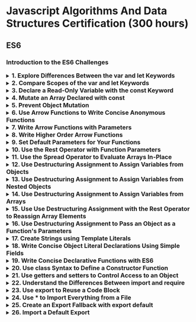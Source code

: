 # Javascript Algorithms And Data Structures Certification (300 hours)
## ES6
### Introduction to the ES6 Challenges

<details markdown="1"><summary><span style="font-size:1.15em; font-weight:bold;">1. Explore Differences Between the var and let Keywords</span></summary>

One of the biggest problems with declaring variables with the `var` keyword is that you can overwrite variable declarations without an error.

```
var camper = 'James';
var camper = 'David';
console.log(camper);
// logs 'David'
```

As you can see in the code above, the `camper` variable is originally declared as `James` and then overridden to be `David`.

In a small application, you might not run into this type of problem, but when your code becomes larger, you might accidentally overwrite a variable that you did not intend to overwrite.

Because this behavior does not throw an error, searching and fixing bugs becomes more difficult.

A new keyword called `let` was introduced in ES6 to solve this potential issue with the `var` keyword.

If you were to replace `var` with `let` in the variable declarations of the code above, the result would be an error.

```
let camper = 'James';
let camper = 'David'; // throws an error
```

This error can be seen in the console of your browser.

So unlike `var`, when using `let`, a variable with the same name can only be declared once.

Note the `"use strict"`. This enables Strict Mode, which catches common coding mistakes and "unsafe" actions. For instance:

```
"use strict";
x = 3.14; // throws an error because x is not declared
```

---

Update the code so it only uses the `let` keyword.

```javascript
var catName;
var quote;
function catTalk() {
  "use strict";

  catName = "Oliver";
  quote = catName + " says Meow!";

}
catTalk();
```

**My Solution:**

```javascript
let catName;
let quote;
function catTalk() {
  "use strict";

  catName = "Oliver";
  quote = catName + " says Meow!";

}
catTalk();
```
</details>

<details markdown="1"><summary><span style="font-size:1.15em; font-weight:bold;">2. Compare Scopes of the var and let Keywords</span></summary>

When you declare a variable with the `var` keyword, it is declared globally, or locally if declared inside a function.

The `let` keyword behaves similarly, but with some extra features. When you declare a variable with the `let` keyword inside a block, statement, or expression, its scope is limited to that block, statement, or expression.

For example:

```
var numArray = [];
for (var i = 0; i < 3; i++) {
  numArray.push(i);
}
console.log(numArray);
// returns [0, 1, 2]
console.log(i);
// returns 3
```

With the `var` keyword, `i` is declared globally. So when `i++` is executed, it updates the global variable. This code is similar to the following:

```
var numArray = [];
var i;
for (i = 0; i < 3; i++) {
  numArray.push(i);
}
console.log(numArray);
// returns [0, 1, 2]
console.log(i);
// returns 3
```

This behavior will cause problems if you were to create a function and store it for later use inside a for loop that uses the `i` variable. This is because the stored function will always refer to the value of the updated global `i` variable.

```
var printNumTwo;
for (var i = 0; i < 3; i++) {
  if(i === 2){
    printNumTwo = function() {
      return i;
    };
  }
}
console.log(printNumTwo());
// returns 3
```

As you can see, `printNumTwo()` prints 3 and not 2. This is because the value assigned to `i` was updated and the `printNumTwo()` returns the global `i` and not the value `i` had when the function was created in the for loop. The `let` keyword does not follow this behavior:

```
'use strict';
let printNumTwo;
for (let i = 0; i < 3; i++) {
  if (i === 2) {
    printNumTwo = function() {
      return i;
    };
  }
}
console.log(printNumTwo());
// returns 2
console.log(i);
// returns "i is not defined"
```

`i` is not defined because it was not declared in the global scope. It is only declared within the for loop statement. `printNumTwo()` returned the correct value because three different `i` variables with unique values (0, 1, and 2) were created by the `let` keyword within the loop statement.

---

Fix the code so that `i` declared in the if statement is a separate variable than `i` declared in the first line of the function. Be certain not to use the `var` keyword anywhere in your code.

This exercise is designed to illustrate the difference between how `var` and `let` keywords assign scope to the declared variable. When programming a function similar to the one used in this exercise, it is often better to use different variable names to avoid confusion.

```javascript
function checkScope() {
"use strict";
  var i = "function scope";
  if (true) {
    i = "block scope";
    console.log("Block scope i is: ", i);
  }
  console.log("Function scope i is: ", i);
  return i;
}
```

**My Solution:**

```javascript
function checkScope() {
"use strict";
  let i = "function scope";
  if (true) {
    let i = "block scope";
    console.log("Block scope i is: ", i);
  }
  console.log("Function scope i is: ", i);
  return i;
}
```
</details>

<details markdown="1"><summary><span style="font-size:1.15em; font-weight:bold;">3. Declare a Read-Only Variable with the const Keyword</span></summary>

`let` is not the only new way to declare variables. In ES6, you can also declare variables using the `const` keyword.

`const` has all the awesome features that `let` has, with the added bonus that variables declared using `const` are read-only. They are a constant value, which means that once a variable is assigned with `const`, it cannot be reassigned.

```
"use strict"
const FAV_PET = "Cats";
FAV_PET = "Dogs"; // returns error
```

As you can see, trying to reassign a variable declared with `const` will throw an error. You should always name variables you don't want to reassign using the `const` keyword. This helps when you accidentally attempt to reassign a variable that is meant to stay constant. A common practice when naming constants is to use all uppercase letters, with words separated by an underscore.

---

Change the code so that all variables are declared using `let` or `const`. Use `let` when you want the variable to change, and `const` when you want the variable to remain constant. Also, rename variables declared with `const` to conform to common practices, meaning constants should be in all caps.

```javascript
function printManyTimes(str) {
  "use strict";

  // change code below this line

  var sentence = str + " is cool!";
  for(var i = 0; i < str.length; i+=2) {
    console.log(sentence);
  }

  // change code above this line

}
printManyTimes("freeCodeCamp");
```

**My Solution:**

```javascript
function printManyTimes(str) {
  "use strict";

  // change code below this line

  const SENTENCE = str + " is cool!";
  for(let i = 0; i < str.length; i+=2) {
    console.log(SENTENCE);
  }

  // change code above this line

}
printManyTimes("freeCodeCamp");
```
</details>

<details markdown="1"><summary><span style="font-size:1.15em; font-weight:bold;">4. Mutate an Array Declared with const</span></summary>

The `const` declaration has many use cases in modern JavaScript.

Some developers prefer to assign all their variables using `const` by default, unless they know they will need to reassign the value. Only in that case, they use `let`.

However, it is important to understand that objects (including arrays and functions) assigned to a variable using `const` are still mutable. Using the `const` declaration only prevents reassignment of the variable identifier.

```
"use strict";
const s = [5, 6, 7];
s = [1, 2, 3]; // throws error, trying to assign a const
s[2] = 45; // works just as it would with an array declared with var or let
console.log(s); // returns [5, 6, 45]
```

As you can see, you can mutate the object `[5, 6, 7]` itself and the variable `s` will still point to the altered array `[5, 6, 45]`. Like all arrays, the array elements in `s` are mutable, but because `const` was used, you cannot use the variable identifier `s` to point to a different array using the assignment operator.

---

An array is declared as `const s = [5, 7, 2]`. Change the array to `[2, 5, 7]` using various element assignment.

```javascript
const s = [5, 7, 2];
function editInPlace() {
  "use strict";
  // change code below this line

  // s = [2, 5, 7]; <- this is invalid

  // change code above this line
}
editInPlace();
```

**My Solution:**

```javascript
const s = [5, 7, 2];
function editInPlace() {
  "use strict";
  // change code below this line
  s[0] = 2;
  s[1] = 5;
  s[2] = 7; 
  // change code above this line
}
editInPlace();
```
</details>

<details markdown="1"><summary><span style="font-size:1.15em; font-weight:bold;">5. Prevent Object Mutation</span></summary>

As seen in the previous challenge, `const` declaration alone doesn't really protect your data from mutation. To ensure your data doesn't change, JavaScript provides a function `Object.freeze` to prevent data mutation.

Once the object is frozen, you can no longer add, update, or delete properties from it. Any attempt at changing the object will be rejected without an error.

```
let obj = {
  name:"FreeCodeCamp",
  review:"Awesome"
};
Object.freeze(obj);
obj.review = "bad"; //will be ignored. Mutation not allowed
obj.newProp = "Test"; // will be ignored. Mutation not allowed
console.log(obj); 
// { name: "FreeCodeCamp", review:"Awesome"}
```

---

In this challenge you are going to use `Object.freeze` to prevent mathematical constants from changing. You need to freeze the `MATH_CONSTANTS` object so that no one is able alter the value of `PI`, add, or delete properties.

```javascript
function freezeObj() {
  "use strict";
  const MATH_CONSTANTS = {
    PI: 3.14
  };
  // change code below this line


  // change code above this line
  try {
    MATH_CONSTANTS.PI = 99;
  } catch( ex ) {
    console.log(ex);
  }
  return MATH_CONSTANTS.PI;
}
const PI = freezeObj();
```

**My Solution:**

```javascript
function freezeObj() {
  "use strict";
  const MATH_CONSTANTS = {
    PI: 3.14
  };
  // change code below this line
  Object.freeze(MATH_CONSTANTS);

  // change code above this line
  try {
    MATH_CONSTANTS.PI = 99;
  } catch( ex ) {
    console.log(ex);
  }
  return MATH_CONSTANTS.PI;
}
const PI = freezeObj();
```
</details>

<details markdown="1"><summary><span style="font-size:1.15em; font-weight:bold;">6. Use Arrow Functions to Write Concise Anonymous Functions</span></summary>

In JavaScript, we often don't need to name our functions, especially when passing a function as an argument to another function. Instead, we create inline functions. We don't need to name these functions because we do not reuse them anywhere else.

To achieve this, we often use the following syntax:

```
const myFunc = function() {
  const myVar = "value";
  return myVar;
}
```

ES6 provides us with the syntactic sugar to not have to write anonymous functions this way. Instead, you can use **arrow function syntax**:

```
const myFunc = () => {
  const myVar = "value";
  return myVar;
}
```

When there is no function body, and only a return value, arrow function syntax allows you to omit the keyword `return` as well as the brackets surrounding the code. This helps simplify smaller functions into one-line statements:

```
const myFunc = () => "value"
```

This code will still return `value` by default.

---

Rewrite the function assigned to the variable `magic` which returns a new `Date()` to use arrow function syntax. Also make sure nothing is defined using the keyword `var`.

```javascript
var magic = function() {
  "use strict";
  return new Date();
};
```

**My Solution:**

```javascript
const magic = () => new Date();
```
</details>

<details markdown="1"><summary><span style="font-size:1.15em; font-weight:bold;">7. Write Arrow Functions with Parameters</span></summary>

Just like a normal function, you can pass arguments into arrow functions.

```
// doubles input value and returns it
const doubler = (item) => item * 2;
```

You can pass more than one argument into arrow functions as well.

---

Rewrite the `myConcat` function which appends contents of `arr2` to `arr1` so that the function uses arrow function syntax.

```javascript
var myConcat = function(arr1, arr2) {
  "use strict";
  return arr1.concat(arr2);
};
// test your code
console.log(myConcat([1, 2], [3, 4, 5]));
```

**My Solution:**

```javascript
const myConcat = (arr1, arr2) => arr1.concat(arr2);

// test your code
console.log(myConcat([1, 2], [3, 4, 5]));
```
</details>

<details markdown="1"><summary><span style="font-size:1.15em; font-weight:bold;">8. Write Higher Order Arrow Functions</span></summary>

It's time we see how powerful arrow functions are when processing data.

Arrow functions work really well with higher order functions, such as `map()`, `filter()`, and `reduce()`, that take other functions as arguments for processing collections of data.

Read the following code:

```
FBPosts.filter(function(post) {
  return post.thumbnail !== null && post.shares > 100 && post.likes > 500;
})
```

We have written this with `filter()` to at least make it somewhat readable. Now compare it to the following code which uses arrow function syntax instead:

```
FBPosts.filter((post) => post.thumbnail !== null && post.shares > 100 && post.likes > 500)
```

This code is more succinct and accomplishes the same task with fewer lines of code.

---

Use arrow function syntax to compute the square of only the positive integers (decimal numbers are not integers) in the array `realNumberArray` and store the new array in the variable `squaredIntegers`.

```javascript
const realNumberArray = [4, 5.6, -9.8, 3.14, 42, 6, 8.34, -2];
const squareList = (arr) => {
  "use strict";
  // change code below this line
  const squaredIntegers = arr;
  // change code above this line
  return squaredIntegers;
};
// test your code
const squaredIntegers = squareList(realNumberArray);
console.log(squaredIntegers);
```

**My Solution:**

```javascript
const realNumberArray = [4, 5.6, -9.8, 3.14, 42, 6, 8.34, -2];
const squareList = (arr) => {
  "use strict";
  // change code below this line
  const squaredIntegers = realNumberArray
    .filter(value => (value >= 0) && (value % parseInt(value) === 0))
    .map(value => value * value);
  // change code above this line
  return squaredIntegers;
};
// test your code
const squaredIntegers = squareList(realNumberArray);
console.log(squaredIntegers);
```
</details>

<details markdown="1"><summary><span style="font-size:1.15em; font-weight:bold;">9. Set Default Parameters for Your Functions</span></summary>

In order to help us create more flexible functions, ES6 introduces _default parameters_ for functions.

Check out this code:

```
function greeting(name = "Anonymous") {
  return "Hello " + name;
}
console.log(greeting("John")); // Hello John
console.log(greeting()); // Hello Anonymous
```

The default parameter kicks in when the argument is not specified (it is undefined). As you can see in the example above, the parameter `name` will receive its default value `"Anonymous"` when you do not provide a value for the parameter. You can add default values for as many parameters as you want.

---

Modify the function `increment` by adding default parameters so that it will add 1 to `number` if `value` is not specified.

```javascript
const increment = (function() {
  "use strict";
  return function increment(number, value) {
    return number + value;
  };
})();
console.log(increment(5, 2)); // returns 7
console.log(increment(5)); // returns 6
```

**My Solution:**

```javascript
const increment = (function() {
  "use strict";
  return function increment(number, value = 1) {
    return number + value;
  };
})();
console.log(increment(5, 2)); // returns 7
console.log(increment(5)); // returns 6
```
</details>

<details markdown="1"><summary><span style="font-size:1.15em; font-weight:bold;">10. Use the Rest Operator with Function Parameters</span></summary>

In order to help us create more flexible functions, ES6 introduces the _rest operator_ for function parameters. With the rest operator, you can create functions that take a variable number of arguments. These arguments are stored in an array that can be accessed later from inside the function.

Check out this code:

```
function howMany(...args) {
  return "You have passed " + args.length + " arguments.";
}
console.log(howMany(0, 1, 2)); // You have passed 3 arguments
console.log(howMany("string", null, [1, 2, 3], { })); // You have passed 4 arguments.
```

The rest operator eliminates the need to check the `args` array and allows us to apply `map()`, `filter()` and `reduce()` on the parameters array.

---

Modify the function `sum` so that it uses the rest operator and it works in the same way with any number of parameters.

```javascript
const sum = (function() {
  "use strict";
  return function sum(x, y, z) {
    const args = [ x, y, z ];
    return args.reduce((a, b) => a + b, 0);
  };
})();
console.log(sum(1, 2, 3)); // 6
```

**My Solution:**

```javascript
const sum = (function() {
  "use strict";
  return function sum(...args) {
    return args.reduce((a, b) => a + b, 0);
  };
})();
console.log(sum(1, 2, 3)); // 6
```
</details>

<details markdown="1"><summary><span style="font-size:1.15em; font-weight:bold;">11. Use the Spread Operator to Evaluate Arrays In-Place</span></summary>

ES6 introduces the _spread operator_, which allows us to expand arrays and other expressions in places where multiple parameters or elements are expected.

The ES5 code below uses `apply()` to compute the maximum value in an array:

```
var arr = [6, 89, 3, 45];
var maximus = Math.max.apply(null, arr); // returns 89
```

We had to use `Math.max.apply(null, arr)` because `Math.max(arr)` returns `NaN`. `Math.max()` expects comma-separated arguments, but not an array.

The spread operator makes this syntax much better to read and maintain.

```
const arr = [6, 89, 3, 45];
const maximus = Math.max(...arr); // returns 89
```

`...arr` returns an unpacked array. In other words, it _spreads_ the array.

However, the spread operator only works in-place, like in an argument to a function or in an array literal. The following code will not work:

```
const spreaded = ...arr; // will throw a syntax error
```

---

Copy all contents of `arr1` into another array `arr2` using the spread operator.

```javascript
const arr1 = ['JAN', 'FEB', 'MAR', 'APR', 'MAY'];
let arr2;
(function() {
  "use strict";
  arr2 = []; // change this line
})();
console.log(arr2);
```

**My Solution:**

```javascript
const arr1 = ['JAN', 'FEB', 'MAR', 'APR', 'MAY'];
let arr2;
(function() {
  "use strict";
  arr2 = [...arr1]; // change this line
})();
console.log(arr2);
```
</details>

<details markdown="1"><summary><span style="font-size:1.15em; font-weight:bold;">12. Use Destructuring Assignment to Assign Variables from Objects</span></summary>

We saw earlier how spread operator can effectively spread, or unpack, the contents of the array.

We can do something similar with objects as well. _Destructuring assignment_ is special syntax for neatly assigning values taken directly from an object to variables.

Consider the following ES5 code:

```
var voxel = {x: 3.6, y: 7.4, z: 6.54 };
var x = voxel.x; // x = 3.6
var y = voxel.y; // y = 7.4
var z = voxel.z; // z = 6.54
```

Here's the same assignment statement with ES6 destructuring syntax:

```
const { x, y, z } = voxel; // x = 3.6, y = 7.4, z = 6.54
```

If instead you want to store the values of `voxel.x` into `a`, `voxel.y` into `b`, and `voxel.z` into `c`, you have that freedom as well.

```
const { x : a, y : b, z : c } = voxel // a = 3.6, b = 7.4, c = 6.54
```

You may read it as "get the field `x` and copy the value into `a`," and so on.

---

Use destructuring to obtain the average temperature for tomorrow from the input object `AVG_TEMPERATURES`, and assign value with key `tomorrow` to `tempOfTomorrow` in line.

```javascript
const AVG_TEMPERATURES = {
  today: 77.5,
  tomorrow: 79
};

function getTempOfTmrw(avgTemperatures) {
  "use strict";
  // change code below this line
  const tempOfTomorrow = undefined; // change this line
  // change code above this line
  return tempOfTomorrow;
}

console.log(getTempOfTmrw(AVG_TEMPERATURES)); // should be 79
```

**My Solution:**

```javascript
const AVG_TEMPERATURES = {
  today: 77.5,
  tomorrow: 79
};

function getTempOfTmrw(avgTemperatures) {
  "use strict";
  // change code below this line
  const {tomorrow : tempOfTomorrow} = avgTemperatures; // change this line
  // change code above this line
  return tempOfTomorrow;
}

console.log(getTempOfTmrw(AVG_TEMPERATURES)); // should be 79
```
</details>

<details markdown="1"><summary><span style="font-size:1.15em; font-weight:bold;">13. Use Destructuring Assignment to Assign Variables from Nested Objects</span></summary>

We can similarly destructure _nested_ objects into variables.

Consider the following code:

```
const a = {
  start: { x: 5, y: 6},
  end: { x: 6, y: -9 }
};
const { start : { x: startX, y: startY }} = a;
console.log(startX, startY); // 5, 6
```

In the example above, the variable `start` is assigned the value of `a.start`, which is also an object.

---

Use destructuring assignment to obtain `max` of `forecast.tomorrow` and assign it to `maxOfTomorrow`.

```javascript
const LOCAL_FORECAST = {
  today: { min: 72, max: 83 },
  tomorrow: { min: 73.3, max: 84.6 }
};

function getMaxOfTmrw(forecast) {
  "use strict";
  // change code below this line
  const maxOfTomorrow = undefined; // change this line
  // change code above this line
  return maxOfTomorrow;
}

console.log(getMaxOfTmrw(LOCAL_FORECAST)); // should be 84.6
```

**My Solution:**

```javascript
const LOCAL_FORECAST = {
  today: { min: 72, max: 83 },
  tomorrow: { min: 73.3, max: 84.6 }
};

function getMaxOfTmrw(forecast) {
  "use strict";
  // change code below this line
  const {tomorrow : {max: maxOfTomorrow}} = forecast; // change this line
  // change code above this line
  return maxOfTomorrow;
}

console.log(getMaxOfTmrw(LOCAL_FORECAST)); // should be 84.6
```
</details>

<details markdown="1"><summary><span style="font-size:1.15em; font-weight:bold;">14. Use Destructuring Assignment to Assign Variables from Arrays</span></summary>

ES6 makes destructuring arrays as easy as destructuring objects.

One key difference between the spread operator and array destructuring is that the spread operator unpacks all contents of an array into a comma-separated list. Consequently, you cannot pick or choose which elements you want to assign to variables.

Destructuring an array lets us do exactly that:

```
const [a, b] = [1, 2, 3, 4, 5, 6];
console.log(a, b); // 1, 2
```

The variable `a` is assigned the first value of the array, and `b` is assigned the second value of the array.

We can also access the value at any index in an array with destructuring by using commas to reach the desired index:

```
const [a, b,,, c] = [1, 2, 3, 4, 5, 6];
console.log(a, b, c); // 1, 2, 5
```

---

Use destructuring assignment to swap the values of `a` and `b` so that `a` receives the value stored in `b`, and `b` receives the value stored in `a`.

```javascript
let a = 8, b = 6;
(() => {
  "use strict";
  // change code below this line
  
  // change code above this line
})();
console.log(a); // should be 6
console.log(b); // should be 8
```

**My Solution:**

```javascript
let a = 8, b = 6;
(() => {
  "use strict";
  // change code below this line
  [a, b] = [b, a];
  // change code above this line
})();
console.log(a); // should be 6
console.log(b); // should be 8
```
</details>

<details markdown="1"><summary><span style="font-size:1.15em; font-weight:bold;">15. Use Use Destructuring Assignment with the Rest Operator to Reassign Array Elements</span></summary>

In some situations involving array destructuring, we might want to collect the rest of the elements into a separate array.

The result is similar to `Array.prototype.slice()`, as shown below:

```
const [a, b, ...arr] = [1, 2, 3, 4, 5, 7];
console.log(a, b); // 1, 2
console.log(arr); // [3, 4, 5, 7]
```

Variables `a` and `b` take the first and second values from the array. After that, because of rest operator's presence, `arr` gets rest of the values in the form of an array.

The rest element only works correctly as the last variable in the list. As in, you cannot use the rest operator to catch a subarray that leaves out last element of the original array.

---

Use destructuring assignment with the rest operator to perform an effective `Array.prototype.slice()` so that `arr` is a sub-array of the original array `source` with the first two elements omitted.

```javascript
const source = [1,2,3,4,5,6,7,8,9,10];
function removeFirstTwo(list) {
  "use strict";
  // change code below this line
  arr = list; // change this
  // change code above this line
  return arr;
}
const arr = removeFirstTwo(source);
console.log(arr); // should be [3,4,5,6,7,8,9,10]
console.log(source); // should be [1,2,3,4,5,6,7,8,9,10];
```

**My Solution:**

```javascript
const source = [1,2,3,4,5,6,7,8,9,10];
function removeFirstTwo(list) {
  "use strict";
  // change code below this line
  const [a, b, ...arr] = list; // change this
  // change code above this line
  return arr;
}
const arr = removeFirstTwo(source);
console.log(arr); // should be [3,4,5,6,7,8,9,10]
console.log(source); // should be [1,2,3,4,5,6,7,8,9,10];
```
</details>

<details markdown="1"><summary><span style="font-size:1.15em; font-weight:bold;">16. Use Destructuring Assignment to Pass an Object as a Function's Parameters</span></summary>

In some cases, you can destructure the object in a function argument itself.

Consider the code below:

```
const profileUpdate = (profileData) => {
  const { name, age, nationality, location } = profileData;
  // do something with these variables
}
```

This effectively destructures the object sent into the function. This can also be done in-place:

```
const profileUpdate = ({ name, age, nationality, location }) => {
  /* do something with these fields */
}
```

This removes some extra lines and makes our code look neat.

This has the added benefit of not having to manipulate an entire object in a function; only the fields that are needed are copied inside the function.

---

Use destructuring assignment within the argument to the function `half` to send only `max` and `min` inside the function.

```javascript
const stats = {
  max: 56.78,
  standard_deviation: 4.34,
  median: 34.54,
  mode: 23.87,
  min: -0.75,
  average: 35.85
};
const half = (function() {
  "use strict"; // do not change this line

  // change code below this line
  return function half(stats) {
    // use function argument destructuring
    return (stats.max + stats.min) / 2.0;
  };
  // change code above this line

})();
console.log(stats); // should be object
console.log(half(stats)); // should be 28.015
```

**My Solution:**

```javascript
const stats = {
  max: 56.78,
  standard_deviation: 4.34,
  median: 34.54,
  mode: 23.87,
  min: -0.75,
  average: 35.85
};
const half = (function() {
  "use strict"; // do not change this line

  // change code below this line
  return function half({max, min}) {
    // use function argument destructuring
    return (max + min) / 2.0;
  };
  // change code above this line

})();
console.log(stats); // should be object
console.log(half(stats)); // should be 28.015
```
</details>

<details markdown="1"><summary><span style="font-size:1.15em; font-weight:bold;">17. Create Strings using Template Literals</span></summary>

A new feature of ES6 is the _template literal_. This is a special type of string that makes creating complex strings easier.

Template literals allow you to create multi-line strings and to use string interpolation features to create strings.

Consider the code below:

```
const person = {
  name: "Zodiac Hasbro",
  age: 56
};

// Template literal with multi-line and string interpolation
const greeting = `Hello, my name is ${person.name}!
I am ${person.age} years old.`;

console.log(greeting); // prints
// Hello, my name is Zodiac Hasbro!
// I am 56 years old.
```

A lot of things happened there.

Firstly, the example uses backticks (`` ` ``), not quotes (`'` or `"`), to wrap the string.

Secondly, notice that the string is multi-line, both in the code and the output. This saves inserting `\n` within strings.

The `${variable}` syntax used above is a placeholder. Basically, you won't have to use concatenation with the `+` operator anymore. To add variables to strings, you just drop the variable in a template string and wrap it with `${` and `}`. Similarly, you can include other expressions in your string literal, for example `${a + b}`.

This new way of creating strings gives you more flexibility to create robust strings.

---

Use template literal syntax with backticks to display each entry of the `result` object's `failure` array. Each entry should be wrapped inside an `li` element with the class attribute `text-warning`, and listed within the `resultDisplayArray`.

```javascript
const result = {
  success: ["max-length", "no-amd", "prefer-arrow-functions"],
  failure: ["no-var", "var-on-top", "linebreak"],
  skipped: ["id-blacklist", "no-dup-keys"]
};
function makeList(arr) {
  "use strict";

  // change code below this line
  const resultDisplayArray = null;
  // change code above this line

  return resultDisplayArray;
}
/**
 * makeList(result.failure) should return:
 * [ `<li class="text-warning">no-var</li>`,
 *   `<li class="text-warning">var-on-top</li>`, 
 *   `<li class="text-warning">linebreak</li>` ]
 **/
const resultDisplayArray = makeList(result.failure);
```

**My Solution:**

```javascript
const result = {
  success: ["max-length", "no-amd", "prefer-arrow-functions"],
  failure: ["no-var", "var-on-top", "linebreak"],
  skipped: ["id-blacklist", "no-dup-keys"]
};
function makeList(arr) {
  "use strict";

  // change code below this line
  const resultDisplayArray = arr.map(element => `<li class="text-warning">${element}</li>`);
  // change code above this line

  return resultDisplayArray;
}
/**
 * makeList(result.failure) should return:
 * [ `<li class="text-warning">no-var</li>`,
 *   `<li class="text-warning">var-on-top</li>`, 
 *   `<li class="text-warning">linebreak</li>` ]
 **/
const resultDisplayArray = makeList(result.failure);
```
</details>

<details markdown="1"><summary><span style="font-size:1.15em; font-weight:bold;">18. Write Concise Object Literal Declarations Using Simple Fields</span></summary>

ES6 adds some nice support for easily defining object literals.

Consider the following code:

```
const getMousePosition = (x, y) => ({
  x: x,
  y: y
});
```

`getMousePosition` is a simple function that returns an object containing two fields.

ES6 provides the syntactic sugar to eliminate the redundancy of having to write `x: x`. You can simply write `x` once, and it will be converted to `x: x` (or something equivalent) under the hood.

Here is the same function from above rewritten to use this new syntax:

```
const getMousePosition = (x, y) => ({ x, y });
```

---

Use simple fields with object literals to create and return a `Person` object.

```javascript
const createPerson = (name, age, gender) => {
  "use strict";
  // change code below this line
  return {
    name: name,
    age: age,
    gender: gender
  };
  // change code above this line
};
console.log(createPerson("Zodiac Hasbro", 56, "male")); // returns a proper object
```

**My Solution:**

```javascript
const createPerson = (name, age, gender) => {
  "use strict";
  // change code below this line
  return { name, age, gender };
  // change code above this line
};
console.log(createPerson("Zodiac Hasbro", 56, "male")); // returns a proper object
```
</details>

<details markdown="1"><summary><span style="font-size:1.15em; font-weight:bold;">19. Write Concise Declarative Functions with ES6</span></summary>

When defining functions within objects in ES5, we have to use the keyword `function` as follows:

```
const person = {
  name: "Taylor",
  sayHello: function() {
    return `Hello! My name is ${this.name}.`;
  }
};
```

With ES6, You can remove the `function` keyword and colon altogether when defining functions in objects. Here's an example of this syntax:

```
const person = {
  name: "Taylor",
  sayHello() {
    return `Hello! My name is ${this.name}.`;
  }
};
```

---

Refactor the function `setGear` inside the object `bicycle` to use the shorthand syntax described above.

```javascript
// change code below this line
const bicycle = {
  gear: 2,
  setGear: function(newGear) {
    "use strict";
    this.gear = newGear;
  }
};
// change code above this line
bicycle.setGear(3);
console.log(bicycle.gear);
```

**My Solution:**

```javascript
// change code below this line
const bicycle = {
  gear: 2,
  setGear(newGear) {
    "use strict";
    this.gear = newGear;
  }
};
// change code above this line
bicycle.setGear(3);
console.log(bicycle.gear);
```
</details>

<details markdown="1"><summary><span style="font-size:1.15em; font-weight:bold;">20. Use class Syntax to Define a Constructor Function</span></summary>

ES6 provides a new syntax to help create objects, using the keyword _class_.

This is to be noted, that the `class` syntax is just a syntax, and not a full-fledged class based implementation of object oriented paradigm, unlike in languages like Java, or Python, or Ruby etc.

In ES5, we usually define a constructor function, and use the `new` keyword to instantiate an object.

```
var SpaceShuttle = function(targetPlanet){
  this.targetPlanet = targetPlanet;
}
var zeus = new SpaceShuttle('Jupiter');
```

The class syntax simply replaces the constructor function creation:

```
class SpaceShuttle {
  constructor(targetPlanet){
    this.targetPlanet = targetPlanet;
  }
}
const zeus = new SpaceShuttle('Jupiter');
```

Notice that the `class` keyword declares a new function, and a constructor was added, which would be invoked when `new` is called - to create a new object.

---

Use `class` keyword and write a proper constructor to create the `Vegetable` class.

The `Vegetable` lets you create a vegetable object, with a property `name`, to be passed to constructor.

```javascript
function makeClass() {
  "use strict";
  /* Alter code below this line */

  /* Alter code above this line */
  return Vegetable;
}
const Vegetable = makeClass();
const carrot = new Vegetable('carrot');
console.log(carrot.name); // => should be 'carrot'
```

**My Solution:**

```javascript
function makeClass() {
  "use strict";
  /* Alter code below this line */
  class Vegetable {
    constructor(name) {
      this.name = name;
    }
  }
  /* Alter code above this line */
  return Vegetable;
}
const Vegetable = makeClass();
const carrot = new Vegetable('carrot');
console.log(carrot.name); // => should be 'carrot'
```
</details>

<details markdown="1"><summary><span style="font-size:1.15em; font-weight:bold;">21. Use getters and setters to Control Access to an Object</span></summary>

You can obtain values from an object, and set a value of a property within an object.

These are classically called _getters_ and _setters_.

Getter functions are meant to simply return (get) the value of an object's private variable to the user without the user directly accessing the private variable.

Setter functions are meant to modify (set) the value of an object's private variable based on the value passed into the setter function. This change could involve calculations, or even overwriting the previous value completely.

```
class Book {
  constructor(author) {
    this._author = author;
  }
  // getter
  get writer(){
    return this._author;
  }
  // setter
  set writer(updatedAuthor){
    this._author = updatedAuthor;
  }
}
const lol = new Book('anonymous');
console.log(lol.writer);  // anonymous
lol.writer = 'wut';
console.log(lol.writer);  // wut
```

Notice the syntax we are using to invoke the getter and setter - as if they are not even functions.

Getters and setters are important, because they hide internal implementation details.

---

Use `class` keyword to create a Thermostat class. The constructor accepts Fahrenheit temperature.

Now create `getter` and `setter` in the class, to obtain the temperature in Celsius scale.

Remember that `C = 5/9 * (F - 32)` and `F = C * 9.0 / 5 + 32`, where F is the value of temperature in Fahrenheit scale, and C is the value of the same temperature in Celsius scale

Note

When you implement this, you would be tracking the temperature inside the class in one scale - either Fahrenheit or Celsius.

This is the power of getter or setter - you are creating an API for another user, who would get the correct result, no matter which one you track.

In other words, you are abstracting implementation details from the consumer.

```javascript
function makeClass() {
  "use strict";
  /* Alter code below this line */

  /* Alter code above this line */
  return Thermostat;
}
const Thermostat = makeClass();
const thermos = new Thermostat(76); // setting in Fahrenheit scale
let temp = thermos.temperature; // 24.44 in C
thermos.temperature = 26;
temp = thermos.temperature; // 26 in C
```

**My Solution:**

```javascript
function makeClass() {
  "use strict";
  /* Alter code below this line */
  class Thermostat {
    constructor(temp) {
      this._temperature = temp;
    }
    get temp() {
      return 5 / 9 * (this._temperature - 32); 
    }
    set temp(celsius) {
      this._temperature = celsius * 9.0 / 5 + 32;
    }
  }
  /* Alter code above this line */
  return Thermostat;
}
const Thermostat = makeClass();
const thermos = new Thermostat(76); // setting in Fahrenheit scale
let temp = thermos.temperature; // 24.44 in C
thermos.temperature = 26;
temp = thermos.temperature; // 26 in C
```
</details>

<details markdown="1"><summary><span style="font-size:1.15em; font-weight:bold;">22. Understand the Differences Between import and require</span></summary>

In the past, the function `require()` would be used to import the functions and code in external files and modules. While handy, this presents a problem: some files and modules are rather large, and you may only need certain code from those external resources.

ES6 gives us a very handy tool known as _import_. With it, we can choose which parts of a module or file to load into a given file, saving time and memory.

Consider the following example. Imagine that `math_array_functions` has about 20 functions, but I only need one, `countItems`, in my current file. The old `require()` approach would force me to bring in all 20 functions. With this new `import` syntax, I can bring in just the desired function, like so:

```
import { countItems } from "math_array_functions"
```

A description of the above code:

```
import { function } from "file_path_goes_here"
// We can also import variables the same way!
```

There are a few ways to write an `import` statement, but the above is a very common use-case.

**Note**  
The whitespace surrounding the function inside the curly braces is a best practice - it makes it easier to read the `import` statement.

**Note**  
The lessons in this section handle non-browser features. `import`, and the statements we introduce in the rest of these lessons, won't work on a browser directly. However, we can use various tools to create code out of this to make it work in browser.

**Note**  
In most cases, the file path requires a `./` before it; otherwise, node will look in the `node_modules` directory first trying to load it as a dependency.

---

Add the appropriate `import` statement that will allow the current file to use the `capitalizeString` function. The file where this function lives is called `"string_functions"`, and it is in the same directory as the current file.

```javascript
"use strict";
capitalizeString("hello!");
```

**My Solution:**

```javascript
"use strict";
import { capitalizeString } from "string_functions";
capitalizeString("hello!");
```
</details>

<details markdown="1"><summary><span style="font-size:1.15em; font-weight:bold;">23. Use export to Reuse a Code Block</span></summary>

In the previous challenge, you learned about `import` and how it can be leveraged to import small amounts of code from large files. In order for this to work, though, we must utilize one of the statements that goes with `import`, known as _export_. When we want some code - a function, or a variable - to be usable in another file, we must export it in order to import it into another file. Like `import`, `export` is a non-browser feature.

The following is what we refer to as a _named export_. With this, we can import any code we export into another file with the `import` syntax you learned in the last lesson. Here's an example:

```
const capitalizeString = (string) => {
  return string.charAt(0).toUpperCase() + string.slice(1);
}
export { capitalizeString } //How to export functions.
export const foo = "bar"; //How to export variables.
```

Alternatively, if you would like to compact all your `export` statements into one line, you can take this approach:

```
const capitalizeString = (string) => {
  return string.charAt(0).toUpperCase() + string.slice(1);
}
const foo = "bar";
export { capitalizeString, foo }
```

Either approach is perfectly acceptable.

---

Below are two variables that I want to make available for other files to use. Utilizing the first way I demonstrated `export`, export the two variables.

```javascript
"use strict";
const foo = "bar";
const bar = "foo";
```

**My Solution:**

```javascript
"use strict";
export const foo = "bar";
export const bar = "foo";
```
</details>

<details markdown="1"><summary><span style="font-size:1.15em; font-weight:bold;">24. Use * to Import Everything from a File</span></summary>

Suppose you have a file that you wish to import all of its contents into the current file. This can be done with the _import *_ syntax.

Here's an example where the contents of a file named `"math_functions"` are imported into a file in the same directory:

```
import * as myMathModule from "math_functions";
myMathModule.add(2,3);
myMathModule.subtract(5,3);
```

And breaking down that code:

```
import * as object_with_name_of_your_choice from "file_path_goes_here"
object_with_name_of_your_choice.imported_function
```

You may use any name following the `import * as` portion of the statement. In order to utilize this method, it requires an object that receives the imported values. From here, you will use the dot notation to call your imported values.

---

The code below requires the contents of a file, `"capitalize_strings"`, found in the same directory as it, imported. Add the appropriate `import *` statement to the top of the file, using the object provided.

```javascript
"use strict";
```

**My Solution:**

```javascript
"use strict";
import * as object_with_any_name from "capitalize_strings";
```
</details>

<details markdown="1"><summary><span style="font-size:1.15em; font-weight:bold;">25. Create an Export Fallback with export default</span></summary>

In the `export` lesson, you learned about the syntax referred to as a _named export_. This allowed you to make multiple functions and variables available for use in other files.

There is another `export` syntax you need to know, known as _export default_. Usually you will use this syntax if only one value is being exported from a file. It is also used to create a fallback value for a file or module.

Here is a quick example of `export default`:

```
export default function add(x,y) {
  return x + y;
}
```

Note: Since `export default` is used to declare a fallback value for a module or file, you can only have one value be a default export in each module or file. Additionally, you cannot use `export default` with `var`, `let`, or `const`

---

The following function should be the fallback value for the module. Please add the necessary code to do so.

```javascript
"use strict";
function subtract(x,y) {return x - y;}
```

**My Solution:**

```javascript
"use strict";
export default function subtract(x,y) {return x - y;}
```
</details>

<details markdown="1"><summary><span style="font-size:1.15em; font-weight:bold;">26. Import a Default Export</span></summary>

In the last challenge, you learned about `export default` and its uses. It is important to note that, to import a default export, you need to use a different `import` syntax.

In the following example, we have a function, `add`, that is the default export of a file, `"math_functions"`. Here is how to import it:

```
import add from "math_functions";
add(5,4); //Will return 9
```

The syntax differs in one key place - the imported value, `add`, is not surrounded by curly braces, `{}`. Unlike exported values, the primary method of importing a default export is to simply write the value's name after `import`.

---

In the following code, please import the default export, `subtract`, from the file `"math_functions"`, found in the same directory as this file.

```javascript
"use strict";
subtract(7,4);
```

**My Solution:**

```javascript
"use strict";
import subtract from "math_functions";
subtract(7,4);
```
</details>
